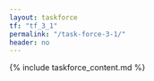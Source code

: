 ```yaml
---
layout: taskforce
tf: "tf_3_1"
permalink: "/task-force-3-1/"
header: no
---
```


{% include taskforce_content.md %}